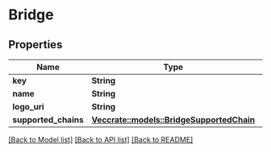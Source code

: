 # Bridge

## Properties

Name | Type | Description | Notes
------------ | ------------- | ------------- | -------------
**key** | **String** |  | 
**name** | **String** |  | 
**logo_uri** | **String** |  | 
**supported_chains** | [**Vec<crate::models::BridgeSupportedChain>**](BridgeSupportedChain.md) |  | 

[[Back to Model list]](../README.md#documentation-for-models) [[Back to API list]](../README.md#documentation-for-api-endpoints) [[Back to README]](../README.md)


